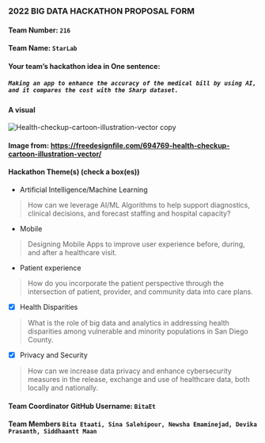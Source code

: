 ### 2022 BIG DATA HACKATHON PROPOSAL FORM

#### Team Number: `216`  

#### Team Name: `StarLab`    
  
#### Your team’s hackathon idea in One sentence:
##### `Making an app to enhance the accuracy of the medical bill by using AI, and it compares the cost with the Sharp dataset.`



#### A visual 

![Health-checkup-cartoon-illustration-vector copy](https://user-images.githubusercontent.com/112501073/194730407-ab44b897-5d2c-4a26-91ee-2d9c39c09dbd.jpg)
#### Image from: https://freedesignfile.com/694769-health-checkup-cartoon-illustration-vector/

#### Hackathon Theme(s) (check a box(es))
-  Artificial Intelligence/Machine Learning 
> How can we leverage AI/ML Algorithms to help support diagnostics, clinical decisions, and forecast staffing and hospital capacity?
-  Mobile
> Designing Mobile Apps to improve user experience before, during, and after a healthcare visit.
-  Patient experience
> How do you incorporate the patient perspective through the intersection of patient, provider, and community data into care plans.
- [X] Health Disparities
> What is the role of big data and analytics in addressing health disparities among vulnerable and minority populations in San Diego County.
- [X] Privacy and Security
> How can we increase data privacy and enhance cybersecurity measures in the release, exchange and use of healthcare data, both locally and nationally.

#### Team Coordinator GitHub Username: `BitaEt`

#### Team Members `Bita Etaati, Sina Salehipour, Newsha Emaminejad, Devika Prasanth, Siddhaantt Maan`


